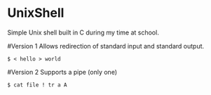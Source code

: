 # UnixShell
Simple Unix shell built in C during my time at school.

#Version 1
Allows redirection of standard input and standard output.
```
$ < hello > world
```

#Version 2
Supports a pipe (only one)
```
$ cat file ! tr a A
```
